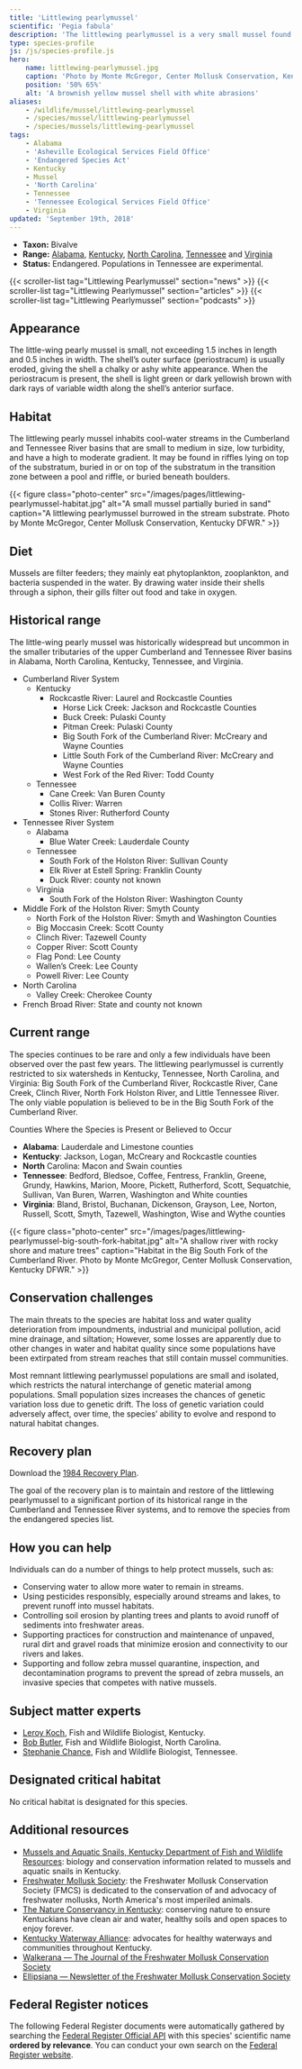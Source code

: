 ```yaml
---
title: 'Littlewing pearlymussel'
scientific: 'Pegia fabula'
description: 'The littlewing pearlymussel is a very small mussel found in cool-water streams in the Tennessee and Cumberland River basins in Alabama, Kentucky, North Carolina, Tennessee and Virginia. It is protected as an endangered species.'
type: species-profile
js: /js/species-profile.js
hero:
    name: littlewing-pearlymussel.jpg
    caption: 'Photo by Monte McGregor, Center Mollusk Conservation, Kentucky DFWR.'
    position: '50% 65%'
    alt: 'A brownish yellow mussel shell with white abrasions'
aliases:
    - /wildlife/mussel/littlewing-pearlymussel
    - /species/mussel/littlewing-pearlymussel
    - /species/mussels/littlewing-pearlymussel
tags:
    - Alabama
    - 'Asheville Ecological Services Field Office'
    - 'Endangered Species Act'
    - Kentucky
    - Mussel
    - 'North Carolina'
    - Tennessee
    - 'Tennessee Ecological Services Field Office'
    - Virginia
updated: 'September 19th, 2018'
---
```


- **Taxon:** Bivalve
- **Range:** [Alabama](/alabama), [Kentucky](/kentucky), [North Carolina](/north-carolina), [Tennessee](/tennessee) and [Virginia](/virginia)
- **Status:** Endangered. Populations in Tennessee are experimental.

{{< scroller-list tag="Littlewing Pearlymussel" section="news" >}}
{{< scroller-list tag="Littlewing Pearlymussel" section="articles" >}}
{{< scroller-list tag="Littlewing Pearlymussel" section="podcasts" >}}

## Appearance

The little-wing pearly mussel is small, not exceeding 1.5 inches in length and 0.5 inches in width. The shell’s outer surface (periostracum) is usually eroded, giving the shell a chalky or ashy white appearance. When the periostracum is present, the shell is light green or dark yellowish brown with dark rays of variable width along the shell’s anterior surface.

## Habitat

The littlewing pearly mussel inhabits cool-water streams in the Cumberland and Tennessee River basins that are small to medium in size, low turbidity, and have a high to moderate gradient. It may be found in riffles lying on top of the substratum, buried in or on top of the substratum in the transition zone between a pool and riffle, or buried beneath boulders.

{{< figure class="photo-center" src="/images/pages/littlewing-pearlymussel-habitat.jpg" alt="A small mussel partially buried in sand" caption="A littlewing pearlymussel burrowed in the stream substrate. Photo by Monte McGregor, Center Mollusk Conservation, Kentucky DFWR." >}}

## Diet

Mussels are filter feeders; they mainly eat phytoplankton, zooplankton, and bacteria suspended in the water. By drawing water inside their shells through a siphon, their gills filter out food and take in oxygen.

## Historical range

The little-wing pearly mussel was historically widespread but uncommon in the smaller tributaries of the upper Cumberland and Tennessee River basins in Alabama, North Carolina, Kentucky, Tennessee, and Virginia.

- Cumberland River System
	- Kentucky
	  - Rockcastle River: Laurel and Rockcastle Counties
		- Horse Lick Creek: Jackson and Rockcastle Counties
		- Buck Creek: Pulaski County
		- Pitman Creek: Pulaski County
		- Big South Fork of the Cumberland River: McCreary and Wayne Counties
		- Little South Fork of the Cumberland River: McCreary and Wayne Counties
		- West Fork of the Red River: Todd County
	- Tennessee
		- Cane Creek: Van Buren County
		- Collis River: Warren
		- Stones River: Rutherford County
- Tennessee River System
	- Alabama
		- Blue Water Creek: Lauderdale County
	- Tennessee
		- South Fork of the Holston River: Sullivan County
		- Elk River at Estell Spring: Franklin County
		- Duck River: county not known
	- Virginia
		- South Fork of the Holston River: Washington County
- Middle Fork of the Holston River: Smyth County
	- North Fork of the Holston River: Smyth and Washington Counties
	- Big Moccasin Creek: Scott County
	- Clinch River: Tazewell County
	- Copper River: Scott County
	- Flag Pond: Lee County
	- Wallen’s Creek: Lee County
	- Powell River: Lee County
- North Carolina
	- Valley Creek: Cherokee County
- French Broad River: State and county not known

## Current range

The species continues to be rare and only a few individuals have been observed over the past few years. The littlewing pearlymussel is currently restricted to six watersheds in Kentucky, Tennessee, North Carolina, and Virginia: Big South Fork of the Cumberland River, Rockcastle River, Cane Creek, Clinch River, North Fork Holston River, and Little Tennessee River. The only viable population is believed to be in the Big South Fork of the Cumberland River.

Counties Where the Species is Present or Believed to Occur

- **Alabama**: Lauderdale and Limestone counties
- **Kentucky**: Jackson, Logan, McCreary and Rockcastle counties
- **North** Carolina: Macon and Swain counties
- **Tennessee**: Bedford, Bledsoe, Coffee, Fentress, Franklin, Greene, Grundy, Hawkins, Marion, Moore, Pickett, Rutherford, Scott, Sequatchie, Sullivan, Van Buren, Warren, Washington and White counties
- **Virginia**: Bland, Bristol, Buchanan, Dickenson, Grayson, Lee, Norton, Russell, Scott, Smyth, Tazewell, Washington, Wise and Wythe counties

{{< figure class="photo-center" src="/images/pages/littlewing-pearlymussel-big-south-fork-habitat.jpg" alt="A shallow river with rocky shore and mature trees" caption="Habitat in the Big South Fork of the Cumberland River. Photo by Monte McGregor, Center Mollusk Conservation, Kentucky DFWR." >}}

## Conservation challenges

The main threats to the species are habitat loss and water quality deterioration from impoundments, industrial and municipal pollution, acid mine drainage, and siltation; However, some losses are apparently due to other changes in water and habitat quality since some populations have been extirpated from stream reaches that still contain mussel communities.

Most remnant littlewing pearlymussel populations are small and isolated, which restricts the natural interchange of genetic material among populations. Small population sizes increases the chances of genetic variation loss due to genetic drift. The loss of genetic variation could adversely affect, over time, the species’ ability to evolve and respond to natural habitat changes.

## Recovery plan

Download the [1984 Recovery Plan](http://ecos.fws.gov/docs/recovery_plan/890922.pdf).

The goal of the recovery plan is to maintain and restore of the littlewing pearlymussel to a significant portion of its historical range in the Cumberland and Tennessee River systems, and to remove the species from the endangered species list.

## How you can help

Individuals can do a number of things to help protect mussels, such as:
- Conserving water to allow more water to remain in streams.
- Using pesticides responsibly, especially around streams and lakes, to prevent runoff into mussel habitats.
- Controlling soil erosion by planting trees and plants to avoid runoff of sediments into freshwater areas.
- Supporting practices for construction and maintenance of unpaved, rural dirt and gravel roads that minimize erosion and connectivity to our rivers and lakes.
- Supporting and follow zebra mussel quarantine, inspection, and decontamination programs to prevent the spread of zebra mussels, an invasive species that competes with native mussels.

## Subject matter experts

- [Leroy Koch](mailto:leroy_koch@fws.gov?subject=Littlewing+perlymussel), Fish and Wildlife Biologist, Kentucky.
- [Bob Butler](mailto:bob_butler@fws.gov?subject=Littlewing+perlymussel), Fish and Wildlife Biologist, North Carolina.
- [Stephanie Chance](mailto:stephanie_chance@fws.gov?subject=Littlewing+perlymussel), Fish and Wildlife Biologist, Tennessee.

## Designated critical habitat

No critical habitat is designated for this species.

## Additional resources

- [Mussels and Aquatic Snails, Kentucky Department of Fish and Wildlife Resources](http://fw.ky.gov/Wildlife/Pages/Freshwater-Mussels-and-Aquatic-Snails.aspx): biology and conservation information related to mussels and aquatic snails in Kentucky.
- [Freshwater Mollusk Society](http://molluskconservation.org/): the Freshwater Mollusk Conservation Society (FMCS) is dedicated to the conservation of and advocacy of freshwater mollusks, North America's most imperiled animals.
- [The Nature Conservancy in Kentucky](http://www.nature.org/ourinitiatives/regions/northamerica/unitedstates/kentucky/): conserving nature to ensure Kentuckians have clean air and water, healthy soils and open spaces to enjoy forever.
- [Kentucky Waterway Alliance](http://kwalliance.org/): advocates for healthy waterways and communities throughout Kentucky.
- [Walkerana — The Journal of the Freshwater Mollusk Conservation Society](http://molluskconservation.org/Walkerana_BackIssues.html)
- [Ellipsiana — Newsletter of the Freshwater Mollusk Conservation Society](http://molluskconservation.org/Ellipsaria-archive.html)

## Federal Register notices

The following Federal Register documents were automatically gathered by searching the [Federal Register Official API](https://www.federalregister.gov/blog/learn/developers) with this species' scientific name **ordered by relevance**. You can conduct your own search on the [Federal Register website](https://www.federalregister.gov/articles/search).
